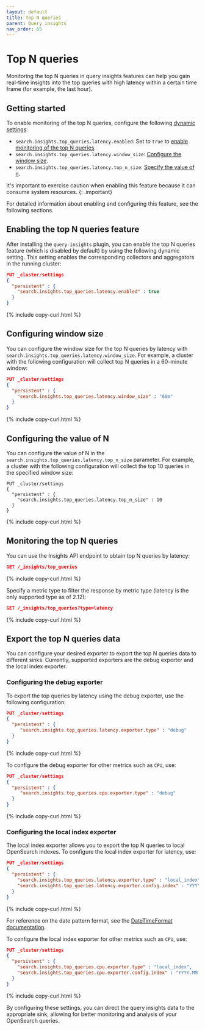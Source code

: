 ```yaml
---
layout: default
title: Top N queries
parent: Query insights
nav_order: 65
---
```


# Top N queries

Monitoring the top N queries in query insights features can help you gain real-time insights into the top queries with high latency within a certain time frame (for example, the last hour). 

## Getting started

To enable monitoring of the top N queries, configure the following [dynamic settings]({{site.url}}{{site.baseurl}}/install-and-configure/configuring-opensearch/index/#dynamic-settings):

- `search.insights.top_queries.latency.enabled`: Set to `true` to [enable monitoring of the top N queries](#enabling-the-top-n-queries-feature).
- `search.insights.top_queries.latency.window_size`: [Configure the window size](#configuring-window-size). 
- `search.insights.top_queries.latency.top_n_size`: [Specify the value of n](#configuring-the-value-of-n).

It's important to exercise caution when enabling this feature because it can consume system resources.
{: .important}


For detailed information about enabling and configuring this feature, see the following sections.

## Enabling the top N queries feature 

After installing the `query-insights` plugin, you can enable the top N queries feature (which is disabled by default) by using the following dynamic setting. This setting enables the corresponding collectors and aggregators in the running cluster:

```json
PUT _cluster/settings
{
  "persistent" : {
    "search.insights.top_queries.latency.enabled" : true
  }
}
```
{% include copy-curl.html %}

## Configuring window size

You can configure the window size for the top N queries by latency with `search.insights.top_queries.latency.window_size`. For example, a cluster with the following configuration will collect top N queries in a 60-minute window:

```json
PUT _cluster/settings
{
  "persistent" : {
    "search.insights.top_queries.latency.window_size" : "60m"
  }
}
```
{% include copy-curl.html %}

## Configuring the value of N 

You can configure the value of N in the `search.insights.top_queries.latency.top_n_size` parameter. For example, a cluster with the following configuration will collect the top 10 queries in the specified window size:

```
PUT _cluster/settings
{
  "persistent" : {
    "search.insights.top_queries.latency.top_n_size" : 10
  }
}
```
{% include copy-curl.html %}

## Monitoring the top N queries 

You can use the Insights API endpoint to obtain top N queries by latency:

```json
GET /_insights/top_queries
```
{% include copy-curl.html %}

Specify a metric type to filter the response by metric type (latency is the only supported type as of 2.12):

```json
GET /_insights/top_queries?type=latency
```
{% include copy-curl.html %}

## Export the top N queries data
You can configure your desired exporter to export the top N queries data to different sinks. Currently, supported exporters are the debug exporter and the local index exporter.

### Configuring the debug exporter
To export the top queries by latency using the debug exporter, use the following configuration:
```json
PUT _cluster/settings
{
  "persistent" : {
     "search.insights.top_queries.latency.exporter.type" : "debug"
  }
}
```
{% include copy-curl.html %}

To configure the debug exporter for other metrics such as `CPU`, use:
```json
PUT _cluster/settings
{
  "persistent" : {
     "search.insights.top_queries.cpu.exporter.type" : "debug"
  }
}
```
{% include copy-curl.html %}

### Configuring the local index exporter
The local index exporter allows you to export the top N queries to local OpenSearch indexes. To configure the local index exporter for latency, use:
```json
PUT _cluster/settings
{
  "persistent" : {
    "search.insights.top_queries.latency.exporter.type" : "local_index",
    "search.insights.top_queries.latency.exporter.config.index" : "YYYY.MM.dd"
  }
}
```
{% include copy-curl.html %}

For reference on the date pattern format, see the [DateTimeFormat documentation](https://www.joda.org/joda-time/apidocs/org/joda/time/format/DateTimeFormat.html).

To configure the local index exporter for other metrics such as `CPU`, use:
```json
PUT _cluster/settings
{
  "persistent" : {
    "search.insights.top_queries.cpu.exporter.type" : "local_index",
    "search.insights.top_queries.cpu.exporter.config.index" : "YYYY.MM.dd"
  }
}
```
{% include copy-curl.html %}

By configuring these settings, you can direct the query insights data to the appropriate sink, allowing for better monitoring and analysis of your OpenSearch queries.